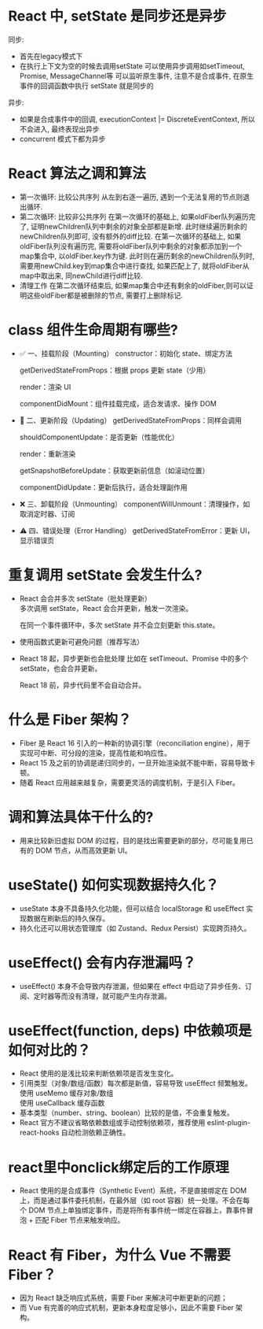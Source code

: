 # React 中, setState 是同步还是异步

同步:

- 首先在legacy模式下
- 在执行上下文为空的时候去调用setState
可以使用异步调用如setTimeout, Promise, MessageChannel等
可以监听原生事件, 注意不是合成事件, 在原生事件的回调函数中执行 setState 就是同步的

异步:

- 如果是合成事件中的回调, executionContext |= DiscreteEventContext, 所以不会进入, 最终表现出异步
- concurrent 模式下都为异步

# React 算法之调和算法

- 第一次循环: 比较公共序列
从左到右逐一遍历, 遇到一个无法复用的节点则退出循环.
- 第二次循环: 比较非公共序列
在第一次循环的基础上, 如果oldFiber队列遍历完了, 证明newChildren队列中剩余的对象全部都是新增.
此时继续遍历剩余的newChildren队列即可, 没有额外的diff比较.
在第一次循环的基础上, 如果oldFiber队列没有遍历完, 需要将oldFiber队列中剩余的对象都添加到一个map集合中, 以oldFiber.key作为键.
此时则在遍历剩余的newChildren队列时, 需要用newChild.key到map集合中进行查找, 如果匹配上了, 就将oldFiber从map中取出来, 同newChild进行diff比较.
- 清理工作
在第二次循环结束后, 如果map集合中还有剩余的oldFiber,则可以证明这些oldFiber都是被删除的节点, 需要打上删除标记.

# class 组件生命周期有哪些?

- ✅ 一、挂载阶段（Mounting）
    constructor：初始化 state、绑定方法

    getDerivedStateFromProps：根据 props 更新 state（少用）

    render：渲染 UI

    componentDidMount：组件挂载完成，适合发请求、操作 DOM

- 🔁 二、更新阶段（Updating）
    getDerivedStateFromProps：同样会调用

    shouldComponentUpdate：是否更新（性能优化）

    render：重新渲染

    getSnapshotBeforeUpdate：获取更新前信息（如滚动位置）

    componentDidUpdate：更新后执行，适合处理副作用

- ❌ 三、卸载阶段（Unmounting）
    componentWillUnmount：清理操作，如取消定时器、订阅

- ⚠️ 四、错误处理（Error Handling）
    getDerivedStateFromError：更新 UI，显示错误页

# 重复调用 setState 会发生什么?
- React 会合并多次 setState（批处理更新）  
    多次调用 setState，React 会合并更新，触发一次渲染。

    在同一个事件循环中，多次 setState 并不会立刻更新 this.state。
- 使用函数式更新可避免问题（推荐写法）
- React 18 起，异步更新也会批处理
    比如在 setTimeout、Promise 中的多个 setState，也会合并更新。

    React 18 前，异步代码里不会自动合并。

# 什么是 Fiber 架构？
- Fiber 是 React 16 引入的一种新的协调引擎（reconciliation engine），用于实现可中断、可分段的渲染，提高性能和响应性。
- React 15 及之前的协调是递归同步的，一旦开始渲染就不能中断，容易导致卡顿。
- 随着 React 应用越来越复杂，需要更灵活的调度机制，于是引入 Fiber。

# 调和算法具体干什么的?
- 用来比较新旧虚拟 DOM 的过程，目的是找出需要更新的部分，尽可能复用已有的 DOM 节点，从而高效更新 UI。

# useState() 如何实现数据持久化？

- useState 本身不具备持久化功能，但可以结合 localStorage 和 useEffect 实现数据在刷新后的持久保存。
- 持久化还可以用状态管理库（如 Zustand、Redux Persist）实现跨页持久。

# useEffect() 会有内存泄漏吗？
- useEffect() 本身不会导致内存泄漏，但如果在 effect 中启动了异步任务、订阅、定时器等而没有清理，就可能产生内存泄漏。

# useEffect(function, deps) 中依赖项是如何对比的？
- React 使用的是浅比较来判断依赖项是否发生变化。
- 引用类型（对象/数组/函数）每次都是新值，容易导致 useEffect 频繁触发。  
    使用 useMemo 缓存对象/数组  
    使用 useCallback 缓存函数   
- 基本类型（number、string、boolean）比较的是值，不会重复触发。
- React 官方不建议省略依赖数组或手动控制依赖项，推荐使用 eslint-plugin-react-hooks 自动检测依赖正确性。

# react里中onclick绑定后的工作原理
- React 使用的是合成事件（Synthetic Event）系统，不是直接绑定在 DOM 上，而是通过事件委托机制，在最外层（如 root 容器）统一处理。不会在每个 DOM 节点上单独绑定事件，而是将所有事件统一绑定在容器上，靠事件冒泡 + 匹配 Fiber 节点来触发响应。

# React 有 Fiber，为什么 Vue 不需要 Fiber？
- 因为 React 缺乏响应式系统，需要 Fiber 来解决可中断更新的问题；
- 而 Vue 有完善的响应式机制，更新本身粒度足够小，因此不需要 Fiber 架构。


